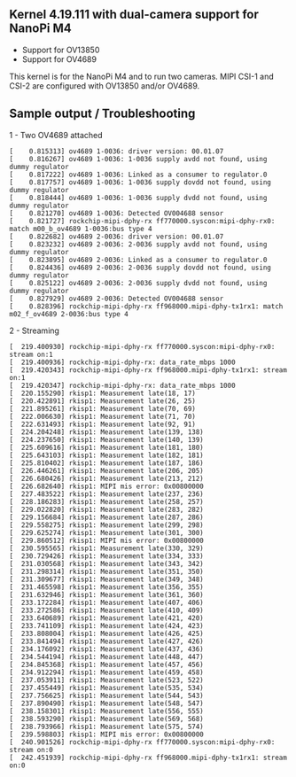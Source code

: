 ## Kernel 4.19.111 with dual-camera support for NanoPi M4

* Support for OV13850
* Support for OV4689

This kernel is for the NanoPi M4 and to run two cameras.
MIPI CSI-1 and CSI-2 are configured with OV13850 and/or OV4689.

## Sample output / Troubleshooting

1 - Two OV4689 attached

    [    0.815313] ov4689 1-0036: driver version: 00.01.07
    [    0.816267] ov4689 1-0036: 1-0036 supply avdd not found, using dummy regulator
    [    0.817222] ov4689 1-0036: Linked as a consumer to regulator.0
    [    0.817757] ov4689 1-0036: 1-0036 supply dovdd not found, using dummy regulator
    [    0.818444] ov4689 1-0036: 1-0036 supply dvdd not found, using dummy regulator
    [    0.821270] ov4689 1-0036: Detected OV004688 sensor
    [    0.821727] rockchip-mipi-dphy-rx ff770000.syscon:mipi-dphy-rx0: match m00_b_ov4689 1-0036:bus type 4
    [    0.822682] ov4689 2-0036: driver version: 00.01.07
    [    0.823232] ov4689 2-0036: 2-0036 supply avdd not found, using dummy regulator
    [    0.823895] ov4689 2-0036: Linked as a consumer to regulator.0
    [    0.824436] ov4689 2-0036: 2-0036 supply dovdd not found, using dummy regulator
    [    0.825122] ov4689 2-0036: 2-0036 supply dvdd not found, using dummy regulator
    [    0.827929] ov4689 2-0036: Detected OV004688 sensor
    [    0.828396] rockchip-mipi-dphy-rx ff968000.mipi-dphy-tx1rx1: match m02_f_ov4689 2-0036:bus type 4

2 - Streaming

    [  219.400930] rockchip-mipi-dphy-rx ff770000.syscon:mipi-dphy-rx0: stream on:1
    [  219.400936] rockchip-mipi-dphy-rx: data_rate_mbps 1000
    [  219.420343] rockchip-mipi-dphy-rx ff968000.mipi-dphy-tx1rx1: stream on:1
    [  219.420347] rockchip-mipi-dphy-rx: data_rate_mbps 1000
    [  220.155290] rkisp1: Measurement late(18, 17)
    [  220.422891] rkisp1: Measurement late(26, 25)
    [  221.895261] rkisp1: Measurement late(70, 69)
    [  222.006630] rkisp1: Measurement late(71, 70)
    [  222.631493] rkisp1: Measurement late(92, 91)
    [  224.204248] rkisp1: Measurement late(139, 138)
    [  224.237650] rkisp1: Measurement late(140, 139)
    [  225.609616] rkisp1: Measurement late(181, 180)
    [  225.643103] rkisp1: Measurement late(182, 181)
    [  225.810402] rkisp1: Measurement late(187, 186)
    [  226.446261] rkisp1: Measurement late(206, 205)
    [  226.680426] rkisp1: Measurement late(213, 212)
    [  226.682640] rkisp1: MIPI mis error: 0x00800000
    [  227.483522] rkisp1: Measurement late(237, 236)
    [  228.186283] rkisp1: Measurement late(258, 257)
    [  229.022820] rkisp1: Measurement late(283, 282)
    [  229.156684] rkisp1: Measurement late(287, 286)
    [  229.558275] rkisp1: Measurement late(299, 298)
    [  229.625274] rkisp1: Measurement late(301, 300)
    [  229.860512] rkisp1: MIPI mis error: 0x00800000
    [  230.595565] rkisp1: Measurement late(330, 329)
    [  230.729426] rkisp1: Measurement late(334, 333)
    [  231.030568] rkisp1: Measurement late(343, 342)
    [  231.298314] rkisp1: Measurement late(351, 350)
    [  231.309677] rkisp1: Measurement late(349, 348)
    [  231.465598] rkisp1: Measurement late(356, 355)
    [  231.632946] rkisp1: Measurement late(361, 360)
    [  233.172284] rkisp1: Measurement late(407, 406)
    [  233.272586] rkisp1: Measurement late(410, 409)
    [  233.640689] rkisp1: Measurement late(421, 420)
    [  233.741109] rkisp1: Measurement late(424, 423)
    [  233.808004] rkisp1: Measurement late(426, 425)
    [  233.841494] rkisp1: Measurement late(427, 426)
    [  234.176092] rkisp1: Measurement late(437, 436)
    [  234.544194] rkisp1: Measurement late(448, 447)
    [  234.845368] rkisp1: Measurement late(457, 456)
    [  234.912294] rkisp1: Measurement late(459, 458)
    [  237.053911] rkisp1: Measurement late(523, 522)
    [  237.455449] rkisp1: Measurement late(535, 534)
    [  237.756625] rkisp1: Measurement late(544, 543)
    [  237.890490] rkisp1: Measurement late(548, 547)
    [  238.158301] rkisp1: Measurement late(556, 555)
    [  238.593290] rkisp1: Measurement late(569, 568)
    [  238.793966] rkisp1: Measurement late(575, 574)
    [  239.598803] rkisp1: MIPI mis error: 0x00800000
    [  240.901526] rockchip-mipi-dphy-rx ff770000.syscon:mipi-dphy-rx0: stream on:0
    [  242.451939] rockchip-mipi-dphy-rx ff968000.mipi-dphy-tx1rx1: stream on:0
